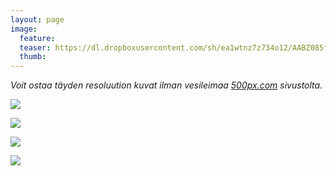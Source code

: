 ```yaml
---
layout: page
image:
  feature:
  teaser: https://dl.dropboxusercontent.com/sh/ea1wtnz7z734o12/AABZ085fKjni1dAYmE3pNY_La/luontokuvat/kes%C3%A4/4/DS22279-245px.jpg
  thumb:
---
```


*Voit ostaa täyden resoluution kuvat ilman vesileimaa [500px.com](https://500px.com/minimuutticom/galleries/flowers) sivustolta.*

[![](https://dl.dropboxusercontent.com/sh/ea1wtnz7z734o12/AABKdQ2R4-UNRn5Wc8eh22Ica/luontokuvat/kes%C3%A4/4/DS22283-800px.jpg)](https://dl.dropboxusercontent.com/sh/ea1wtnz7z734o12/AAA5hDakpwPUgoZRWZIxh2Z0a/luontokuvat/kes%C3%A4/4/DS22283.jpg)

[![](https://dl.dropboxusercontent.com/sh/ea1wtnz7z734o12/AAB6lSILAcex0YVjhCg3IXzya/luontokuvat/kes%C3%A4/4/DS22279-800px.jpg)](https://dl.dropboxusercontent.com/sh/ea1wtnz7z734o12/AADFalUqyDylpw7KpdJGjmKXa/luontokuvat/kes%C3%A4/4/DS22279.jpg)

[![](https://dl.dropboxusercontent.com/sh/ea1wtnz7z734o12/AACU7BiZ5omI11RqKU3mxwFia/luontokuvat/kes%C3%A4/4/DS22369-800px.jpg)](https://dl.dropboxusercontent.com/sh/ea1wtnz7z734o12/AAC0Ea9jtdbecT0HUjvyzOIna/luontokuvat/kes%C3%A4/4/DS22369.jpg)

[![](https://dl.dropboxusercontent.com/sh/ea1wtnz7z734o12/AACeZB_cPf_W4OXLn1Pb6Dgpa/luontokuvat/kes%C3%A4/4/DS22375-800px.jpg)](https://dl.dropboxusercontent.com/sh/ea1wtnz7z734o12/AAA72p4CoLDjXi9JSA3KoWisa/luontokuvat/kes%C3%A4/4/DS22375.jpg)
